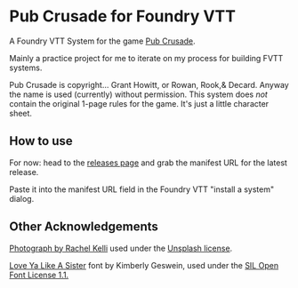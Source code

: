 # Pub Crusade for Foundry VTT

A Foundry VTT System for the game [Pub Crusade](https://rowanrookanddecard.com/product/pub-crusade/?mc_cid=84e30af20e).

Mainly a practice project for me to iterate on my process for building FVTT systems.

Pub Crusade is copyright... Grant Howitt, or Rowan, Rook,& Decard. Anyway the name is used (currently) without permission. This system does *not* contain the original 1-page rules for the game. It's just a little character sheet.

## How to use

For now: head to the [releases page](https://github.com/n3dst4/pub-crusade-fvtt/releases) and grab the manifest URL for the latest release.

Paste it into the manifest URL field in the Foundry VTT "install a system" dialog.

## Other Acknowledgements

[Photograph by Rachel Kelli](https://unsplash.com/photos/brown-wooden-surface-with-white-textile-n7MMvJFAp8Q_) used under the [Unsplash license](https://unsplash.com/license).

[Love Ya Like A Sister](https://fonts.google.com/specimen/Love+Ya+Like+A+Sister) font by Kimberly Geswein, used under the [SIL Open Font License 1.1.](https://openfontlicense.org/.)